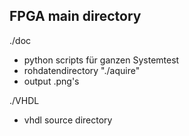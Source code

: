 FPGA main directory
-------------------

./doc
* python scripts für ganzen Systemtest
* rohdatendirectory "./aquire" 
* output .png's

./VHDL
* vhdl source directory 